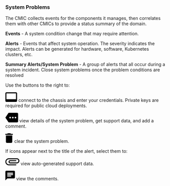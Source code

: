 ### System Problems

The CMIC collects events for the components it manages, then correlates them with other CMICs to provide a status summary of the domain.

**Events** - A system condition change that may require attention.

**Alerts** - Events that affect system operation. The severity indicates the impact. Alerts can be generated for hardware, software, Kubernetes clusters, etc.

**Summary Alerts/System Problem** - A group of alerts that all occur during a system incident. Close system problems once the problem conditions are resolved


Use the buttons to the right to:

![cov-icn-ssh-con_video-15px.svg](cov-icn-ssh-con_video-15px.svg) connect to the chassis and enter your credentials. Private keys are required for public cloud deployments.

![cov-icn-more_3dots-horiz-15px.svg](cov-icn-more_3dots-horiz-15px.svg) view details of the system problem, get support data, and add a comment.


![cov-icn_delete_trashcan-15px.svg](cov-icn_delete_trashcan-15px.svg) clear the system problem.

If icons appear next to the title of the alert, select them to:


![cov-icn_attachment_paperclip-horiz-15px.svg](cov-icn_attachment_paperclip-horiz-15px.svg) view auto-generated support data.


![cov-icn_chat_comment-15px.svg](cov-icn_chat_comment-15px.svg) view the comments.